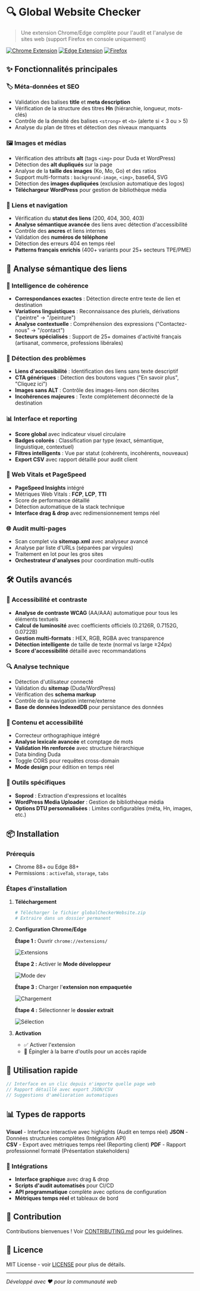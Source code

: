 # 🔍 Global Website Checker

> Une extension Chrome/Edge complète pour l'audit et l'analyse de sites web (support Firefox en console uniquement)

[![Chrome Extension](https://img.shields.io/badge/Chrome-Extension-4285f4?style=flat-square&logo=googlechrome)](https://chrome.google.com/webstore)
[![Edge Extension](https://img.shields.io/badge/Edge-Extension-0078d4?style=flat-square&logo=microsoftedge)](https://microsoftedge.microsoft.com/addons)
[![Firefox](https://img.shields.io/badge/Firefox-Console%20Only-ff9500?style=flat-square&logo=firefox)](https://firefox.com)

## ✨ Fonctionnalités principales

### 🏷️ Méta-données et SEO
- Validation des balises **title** et **meta description**
- Vérification de la structure des titres **Hn** (hiérarchie, longueur, mots-clés)
- Contrôle de la densité des balises `<strong>` et `<b>` (alerte si < 3 ou > 5)
- Analyse du plan de titres et détection des niveaux manquants

### 🖼️ Images et médias
- Vérification des attributs **alt** (tags `<img>` pour Duda et WordPress)
- Détection des **alt dupliqués** sur la page
- Analyse de la **taille des images** (Ko, Mo, Go) et des ratios
- Support multi-formats : `background-image`, `<img>`, base64, SVG
- Détection des **images dupliquées** (exclusion automatique des logos)
- **Téléchargeur WordPress** pour gestion de bibliothèque média

### 🔗 Liens et navigation
- Vérification du **statut des liens** (200, 404, 300, 403)
- **Analyse sémantique avancée** des liens avec détection d'accessibilité
- Contrôle des **ancres** et liens internes
- Validation des **numéros de téléphone**
- Détection des erreurs 404 en temps réel
- **Patterns français enrichis** (400+ variants pour 25+ secteurs TPE/PME)

## 🔗 Analyse sémantique des liens

### 🧠 Intelligence de cohérence
- **Correspondances exactes** : Détection directe entre texte de lien et destination
- **Variations linguistiques** : Reconnaissance des pluriels, dérivations ("peintre" → "/peinture")
- **Analyse contextuelle** : Compréhension des expressions ("Contactez-nous" → "/contact")
- **Secteurs spécialisés** : Support de 25+ domaines d'activité français (artisanat, commerce, professions libérales)

### 🎯 Détection des problèmes
- **Liens d'accessibilité** : Identification des liens sans texte descriptif
- **CTA génériques** : Détection des boutons vagues ("En savoir plus", "Cliquez ici")
- **Images sans ALT** : Contrôle des images-liens non décrites
- **Incohérences majeures** : Texte complètement déconnecté de la destination

### 📊 Interface et reporting
- **Score global** avec indicateur visuel circulaire
- **Badges colorés** : Classification par type (exact, sémantique, linguistique, contextuel)
- **Filtres intelligents** : Vue par statut (cohérents, incohérents, nouveaux)
- **Export CSV** avec rapport détaillé pour audit client

### 🎯 Web Vitals et PageSpeed
- **PageSpeed Insights** intégré
- Métriques Web Vitals : **FCP**, **LCP**, **TTI**
- Score de performance détaillé
- Détection automatique de la stack technique
- **Interface drag & drop** avec redimensionnement temps réel

### 🌐 Audit multi-pages
- Scan complet via **sitemap.xml** avec analyseur avancé
- Analyse par liste d'URLs (séparées par virgules)
- Traitement en lot pour les gros sites
- **Orchestrateur d'analyses** pour coordination multi-outils

## 🛠️ Outils avancés

### 🎨 Accessibilité et contraste
- **Analyse de contraste WCAG** (AA/AAA) automatique pour tous les éléments textuels
- **Calcul de luminosité** avec coefficients officiels (0.2126R, 0.7152G, 0.0722B)
- **Gestion multi-formats** : HEX, RGB, RGBA avec transparence
- **Détection intelligente** de taille de texte (normal vs large ≥24px)
- **Score d'accessibilité** détaillé avec recommandations

### 🔍 Analyse technique
- Détection d'utilisateur connecté
- Validation du **sitemap** (Duda/WordPress)  
- Vérification des **schema markup**
- Contrôle de la navigation interne/externe
- **Base de données IndexedDB** pour persistance des données

### 📝 Contenu et accessibilité
- Correcteur orthographique intégré
- **Analyse lexicale avancée** et comptage de mots
- **Validation Hn renforcée** avec structure hiérarchique
- Data binding Duda
- Toggle CORS pour requêtes cross-domain
- **Mode design** pour édition en temps réel

### 🔧 Outils spécifiques
- **Soprod** : Extraction d'expressions et localités
- **WordPress Media Uploader** : Gestion de bibliothèque média
- **Options DTU personnalisées** : Limites configurables (méta, Hn, images, etc.)

## 📦 Installation

### Prérequis
- Chrome 88+ ou Edge 88+
- Permissions : `activeTab`, `storage`, `tabs`

### Étapes d'installation

1. **Téléchargement**
   ```bash
   # Télécharger le fichier globalCheckerWebsite.zip
   # Extraire dans un dossier permanent
   ```

2. **Configuration Chrome/Edge**
   
   **Étape 1 :** Ouvrir `chrome://extensions/`

   ![Extensions](https://github.com/artkabis/toolsWP/blob/main/Solocal%20tools%2C%20tips%20%26%20fix/tools-cq-checker/Chrome-extension/globalCheckerWebsite/medias/open-extensions.JPG)
   
   **Étape 2 :** Activer le **Mode développeur**

   ![Mode dev](https://github.com/artkabis/toolsWP/blob/main/Solocal%20tools%2C%20tips%20%26%20fix/tools-cq-checker/Chrome-extension/globalCheckerWebsite/medias/mode-dev.JPG)
   
   **Étape 3 :** Charger l'**extension non empaquetée**

   ![Chargement](https://github.com/artkabis/toolsWP/blob/main/Solocal%20tools%2C%20tips%20%26%20fix/tools-cq-checker/Chrome-extension/globalCheckerWebsite/medias/extension-empaquetee.JPG)
   
   **Étape 4 :** Sélectionner le **dossier extrait**

   ![Sélection](https://github.com/artkabis/toolsWP/blob/main/Solocal%20tools%2C%20tips%20%26%20fix/tools-cq-checker/Chrome-extension/globalCheckerWebsite/medias/selection-dossier-extension.JPG)

3. **Activation**
   - ✅ Activer l'extension
   - 📌 Épingler à la barre d'outils pour un accès rapide

## 🚀 Utilisation rapide

```javascript
// Interface en un clic depuis n'importe quelle page web
// Rapport détaillé avec export JSON/CSV
// Suggestions d'amélioration automatiques
```


## 📊 Types de rapports

**Visuel** - Interface interactive avec highlights (Audit en temps réel)
**JSON** - Données structurées complètes (Intégration API)  
**CSV** - Export avec métriques temps réel (Reporting client)
**PDF** - Rapport professionnel formaté (Présentation stakeholders)

### 🔄 Intégrations
- **Interface graphique** avec drag & drop
- **Scripts d'audit automatisés** pour CI/CD
- **API programmatique** complète avec options de configuration
- **Métriques temps réel** et tableaux de bord

## 🤝 Contribution

Contributions bienvenues ! Voir [CONTRIBUTING.md](CONTRIBUTING.md) pour les guidelines.

## 📄 Licence

MIT License - voir [LICENSE](LICENSE) pour plus de détails.

---

*Développé avec ❤️ pour la communauté web*
